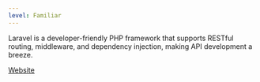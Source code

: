```yaml
---
level: Familiar
---
```


Laravel is a developer-friendly PHP framework that supports RESTful routing, middleware, and dependency injection, making API development a breeze.

[Website](https://laravel.com/)
